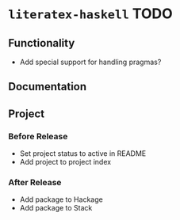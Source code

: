 # `literatex-haskell` TODO

## Functionality

* Add special support for handling pragmas?

## Documentation

## Project

### Before Release

* Set project status to active in README
* Add project to project index

### After Release

* Add package to Hackage
* Add package to Stack
